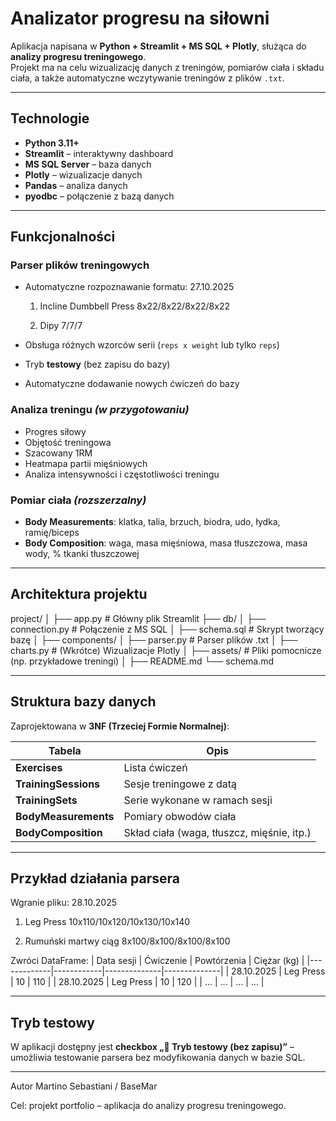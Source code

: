 # Analizator progresu na siłowni

Aplikacja napisana w **Python + Streamlit + MS SQL + Plotly**, służąca do **analizy progresu treningowego**.  
Projekt ma na celu wizualizację danych z treningów, pomiarów ciała i składu ciała, a także automatyczne wczytywanie treningów z plików `.txt`.

---

## Technologie

- **Python 3.11+**
- **Streamlit** – interaktywny dashboard
- **MS SQL Server** – baza danych
- **Plotly** – wizualizacje danych
- **Pandas** – analiza danych
- **pyodbc** – połączenie z bazą danych

---

## Funkcjonalności

### Parser plików treningowych
- Automatyczne rozpoznawanie formatu:
27.10.2025
    1. Incline Dumbbell Press
    8x22/8x22/8x22/8x22
    
    2. Dipy
    7/7/7

- Obsługa różnych wzorców serii (`reps x weight` lub tylko `reps`)
- Tryb **testowy** (bez zapisu do bazy)
- Automatyczne dodawanie nowych ćwiczeń do bazy

### Analiza treningu *(w przygotowaniu)*
- Progres siłowy
- Objętość treningowa
- Szacowany 1RM
- Heatmapa partii mięśniowych
- Analiza intensywności i częstotliwości treningu

### Pomiar ciała *(rozszerzalny)*
- **Body Measurements**: klatka, talia, brzuch, biodra, udo, łydka, ramię/biceps  
- **Body Composition**: waga, masa mięśniowa, masa tłuszczowa, masa wody, % tkanki tłuszczowej  

---

## Architektura projektu
project/
│
├── app.py # Główny plik Streamlit
├── db/
│ ├── connection.py # Połączenie z MS SQL
│ ├── schema.sql # Skrypt tworzący bazę
│
├── components/
│ ├── parser.py # Parser plików .txt
│ ├── charts.py # (Wkrótce) Wizualizacje Plotly
│
├── assets/ # Pliki pomocnicze (np. przykładowe treningi)
│
├── README.md
└── schema.md

---

## Struktura bazy danych

Zaprojektowana w **3NF (Trzeciej Formie Normalnej)**:

| Tabela | Opis |
|--------|------|
| **Exercises** | Lista ćwiczeń |
| **TrainingSessions** | Sesje treningowe z datą |
| **TrainingSets** | Serie wykonane w ramach sesji |
| **BodyMeasurements** | Pomiary obwodów ciała |
| **BodyComposition** | Skład ciała (waga, tłuszcz, mięśnie, itp.) |

---

## Przykład działania parsera

Wgranie pliku:
28.10.2025
1. Leg Press
10x110/10x120/10x130/10x140

2. Rumuński martwy ciąg
8x100/8x100/8x100/8x100

Zwróci DataFrame:
| Data sesji | Ćwiczenie | Powtórzenia | Ciężar (kg) |
|-------------|------------|--------------|--------------|
| 28.10.2025 | Leg Press | 10 | 110 |
| 28.10.2025 | Leg Press | 10 | 120 |
| ... | ... | ... | ... |

---

## Tryb testowy

W aplikacji dostępny jest **checkbox „🧪 Tryb testowy (bez zapisu)”** –  
umożliwia testowanie parsera bez modyfikowania danych w bazie SQL.

---

Autor
Martino Sebastiani / BaseMar

Cel: projekt portfolio – aplikacja do analizy progresu treningowego.
